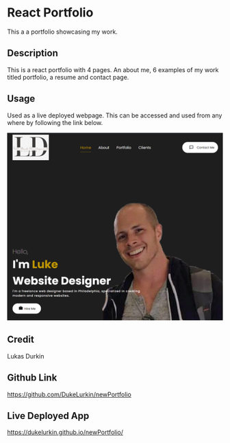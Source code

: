 # React Portfolio
This a a portfolio showcasing my work.

## Description

This is a react portfolio with 4 pages.  An about me, 6 examples of my work titled portfolio, a resume and contact page. 

## Usage

Used as a live deployed webpage.  This can be accessed and used from any where by following the link below.

![Image](src/assets/newPortfolioScreenshot.png)

## Credit

Lukas Durkin

## Github Link

https://github.com/DukeLurkin/newPortfolio

## Live Deployed App

https://dukelurkin.github.io/newPortfolio/